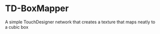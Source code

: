 # TD-BoxMapper
A simple TouchDesigner network that creates a texture that maps neatly to a cubic box
